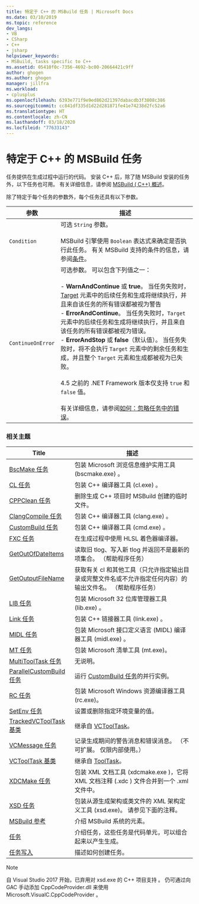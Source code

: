 ```yaml
---
title: 特定于 C++ 的 MSBuild 任务 | Microsoft Docs
ms.date: 03/10/2019
ms.topic: reference
dev_langs:
- VB
- CSharp
- C++
- jsharp
helpviewer_keywords:
- MSBuild, tasks specific to C++
ms.assetid: 05410f0c-7356-4692-bc00-20664421c9ff
author: ghogen
ms.author: ghogen
manager: jillfra
ms.workload:
- cplusplus
ms.openlocfilehash: 6393e771f9e9ed862d21397dabacdb3f3808c386
ms.sourcegitcommit: cc841df335d1d22d281871fe41e74238d2fc52a6
ms.translationtype: HT
ms.contentlocale: zh-CN
ms.lasthandoff: 03/18/2020
ms.locfileid: "77633143"
---
```

# <a name="msbuild-tasks-specific-to-c"></a>特定于 C++ 的 MSBuild 任务

任务提供在生成过程中运行的代码。 安装 C++ 后，除了随 MSBuild 安装的任务外，以下任务也可用。 有关详细信息，请参阅 [MSBuild ( C++) 概述](/cpp/build/msbuild-visual-cpp-overview)。

 除了特定于每个任务的参数外，每个任务还具有以下参数。

| 参数 | 描述 |
|-------------------| - |
| `Condition` | 可选 `String` 参数。<br /><br /> MSBuild 引擎使用 `Boolean` 表达式来确定是否执行此任务。 有关 MSBuild 支持的条件的信息，请参阅[条件](../msbuild/msbuild-conditions.md)。 |
| `ContinueOnError` | 可选参数。 可以包含下列值之一：<br /><br /> -   **WarnAndContinue** 或 **true**。 当任务失败时，[Target](../msbuild/target-element-msbuild.md) 元素中的后续任务和生成将继续执行，并且来自该任务的所有错误都被视为警告<br />-   **ErrorAndContinue**。 当任务失败时，`Target` 元素中的后续任务和生成将继续执行，并且来自该任务的所有错误都被视为错误。<br />-   **ErrorAndStop** 或 **false**（默认值）。 当任务失败时，将不会执行 `Target` 元素中的剩余任务和生成，并且整个 `Target` 元素和生成都被视为已失败。<br /><br /> 4\.5 之前的 .NET Framework 版本仅支持 `true` 和 `false` 值。<br /><br /> 有关详细信息，请参阅[如何：忽略任务中的错误](../msbuild/how-to-ignore-errors-in-tasks.md)。 |

### <a name="related-topics"></a>相关主题

|Title|描述|
|-----------|-----------------|
|[BscMake 任务](../msbuild/bscmake-task.md)|包装 Microsoft 浏览信息维护实用工具 (bscmake.exe)  。|
|[CL 任务](../msbuild/cl-task.md)|包装 C++ 编译器工具 (cl.exe)  。|
|[CPPClean 任务](../msbuild/cppclean-task.md)|删除生成 C++ 项目时 MSBuild 创建的临时文件。|
|[ClangCompile 任务](../msbuild/clangcompile-task.md)|包装 C++ 编译器工具 (clang.exe)  。|
|[CustomBuild 任务](../msbuild/custombuild-task.md)|包装 C++ 编译器工具 (cmd.exe)  。|
|[FXC 任务](../msbuild/fxc-task.md)|在生成过程中使用 HLSL 着色器编译器。|
|[GetOutOfDateItems](../msbuild/getoutofdateitems-task.md)|读取旧 tlog、写入新 tlog 并返回不是最新的项集合。 （帮助程序任务）|
|[GetOutputFileName](../msbuild/getoutputfilename-task.md)|获取有关 cl 和其他工具（只允许指定输出目录或完整文件名或不允许指定任何内容）的输出文件名。 （帮助程序任务）|
|[LIB 任务](../msbuild/lib-task.md)|包装 Microsoft 32 位库管理器工具 (lib.exe)  。|
|[Link 任务](../msbuild/link-task.md)|包装 C++ 链接器工具 (link.exe)  。|
|[MIDL 任务](../msbuild/midl-task.md)|包装 Microsoft 接口定义语言 (MIDL) 编译器工具 (midl.exe)  。|
|[MT 任务](../msbuild/mt-task.md)|包装 Microsoft 清单工具 (mt.exe)。 |
|[MultiToolTask 任务](../msbuild/multitooltask-task.md)|无说明。|
|[ParallelCustomBuild 任务](../msbuild/parallelcustombuild-task.md)|运行 [CustomBuild 任务](../msbuild/custombuild-task.md)的并行实例。|
|[RC 任务](../msbuild/rc-task.md)|包装 Microsoft Windows 资源编译器工具 (rc.exe)。 |
|[SetEnv 任务](../msbuild/setenv-task.md)|设置或删除指定环境变量的值。|
|[TrackedVCToolTask 基类](../msbuild/trackedvctooltask-base-class.md)|继承自 [VCToolTask](../msbuild/vctooltask-base-class.md)。|
|[VCMessage 任务](../msbuild/vcmessage-task.md)|记录生成期间的警告消息和错误消息。 （不可扩展。 仅限内部使用。）|
|[VCToolTask 基类](../msbuild/vctooltask-base-class.md)|继承自 [ToolTask](/dotnet/api/microsoft.build.utilities.tooltask)。|
|[XDCMake 任务](../msbuild/xdcmake-task.md)|包装 XML 文档工具 (xdcmake.exe  )，它将 XML 文档注释 (.xdc  ) 文件合并到一个 .xml  文件中。|
|[XSD 任务](../msbuild/xsd-task.md)|包装从源生成架构或类文件的 XML 架构定义工具 (xsd.exe)。  请参见下面的注释。 |
|[MSBuild 参考](../msbuild/msbuild-reference.md)|介绍 MSBuild 系统的元素。|
|[任务](../msbuild/msbuild-tasks.md)|介绍任务，这些任务是代码单元，可以组合起来以产生生成。|
|[任务写入](../msbuild/task-writing.md)|描述如何创建任务。|

> [!NOTE]
> 自 Visual Studio 2017 开始，已弃用对 xsd.exe 的 C++ 项目支持  。 仍可通过向 GAC 手动添加 CppCodeProvider.dll 来使用 Microsoft.VisualC.CppCodeProvider   。
